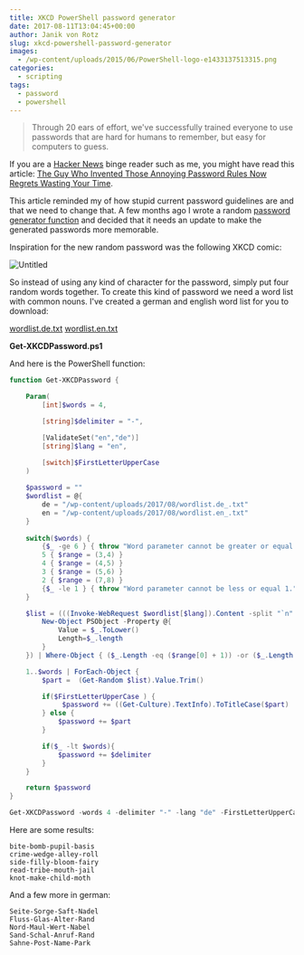 ```yaml
---
title: XKCD PowerShell password generator
date: 2017-08-11T13:04:45+00:00
author: Janik von Rotz
slug: xkcd-powershell-password-generator
images:
  - /wp-content/uploads/2015/06/PowerShell-logo-e1433137513315.png
categories:
  - scripting
tags:
  - password
  - powershell
---
```

> Through 20 ears of effort, we've successfully trained everyone to use passwords that are hard for humans to remember, but easy for computers to guess.

If you are a [Hacker News](https://news.ycombinator.com/) binge reader such as me, you might have read this article: [The Guy Who Invented Those Annoying Password Rules Now Regrets Wasting Your Time](http://gizmodo.com/the-guy-who-invented-those-annoying-password-rules-now-1797643987). 

This article reminded my of how stupid current password guidelines are and that we need to change that. A few months ago I wrote a random [password generator function](https://janikvonrotz.ch/2015/09/07/password-generator-with-powershell/) and decided that it needs an update to make the generated passwords more memorable.
<!--more-->
Inspiration for the new random password was the following XKCD comic:

![Untitled](/wp-content/uploads/2017/08/password_strength.png)

So instead of using any kind of character for the password, simply put four random words together.
To create this kind of password we need a word list with common nouns. I've created a german and english word list for you to download:

[wordlist.de.txt](/wp-content/uploads/2017/08/wordlist.de_.txt)
[wordlist.en.txt](/wp-content/uploads/2017/08/wordlist.en_.txt)

**Get-XKCDPassword.ps1**

And here is the PowerShell function:

```powershell
function Get-XKCDPassword {

    Param(
        [int]$words = 4,

        [string]$delimiter = "-",

        [ValidateSet("en","de")] 
        [string]$lang = "en",

        [switch]$FirstLetterUpperCase  
    )
    
    $password = ""
    $wordlist = @{
        de = "/wp-content/uploads/2017/08/wordlist.de_.txt"
        en = "/wp-content/uploads/2017/08/wordlist.en_.txt"
    }
    
    switch($words) {
        {$_ -ge 6 } { throw "Word parameter cannot be greater or equal 6." }
        5 { $range = (3,4) }
        4 { $range = (4,5) }
        3 { $range = (5,6) }
        2 { $range = (7,8) }
        {$_ -le 1 } { throw "Word parameter cannot be less or equal 1." }
    }

    $list = (((Invoke-WebRequest $wordlist[$lang]).Content -split "`n" | ForEach-Object{ 
        New-Object PSObject -Property @{
            Value = $_.ToLower()
            Length=$_.length
        }
    }) | Where-Object { ($_.Length -eq ($range[0] + 1)) -or ($_.Length -eq ($range[1] + 1)) })

    1..$words | ForEach-Object {
        $part =  (Get-Random $list).Value.Trim()

        if($FirstLetterUpperCase ) {
             $password += ((Get-Culture).TextInfo).ToTitleCase($part)
        } else {
            $password += $part
        }

        if($_ -lt $words){ 
            $password += $delimiter 
        }
    }

    return $password
}

Get-XKCDPassword -words 4 -delimiter "-" -lang "de" -FirstLetterUpperCase 
```

Here are some results:
```
bite-bomb-pupil-basis
crime-wedge-alley-roll
side-filly-bloom-fairy
read-tribe-mouth-jail
knot-make-child-moth
```

And a few more in german:
```
Seite-Sorge-Saft-Nadel
Fluss-Glas-Alter-Rand
Nord-Maul-Wert-Nabel
Sand-Schal-Anruf-Rand
Sahne-Post-Name-Park
```